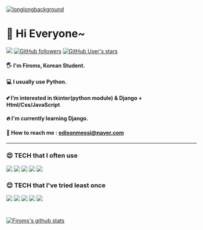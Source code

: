 <a href="#">![longlongbackground](https://user-images.githubusercontent.com/63716450/126274340-eb4f6475-4099-4904-8993-118c25fa55b8.png)</a>

# 🎈 Hi Everyone~
<a href="#"><img src="https://hits.seeyoufarm.com/api/count/incr/badge.svg?url=https%3A%2F%2Fgithub.com%2Ffiroms&count_bg=%2394DDDE&title_bg=%23294A4D&icon=github.svg&icon_color=%23E7E7E7&title=hits&edge_flat=false"/></a>
<a href="#"><img alt="GitHub followers" src="https://img.shields.io/github/followers/firoms?style=social"></a>
<a href="#"><img alt="GitHub User's stars" src="https://img.shields.io/github/stars/firoms?style=social"></a>

#### 🖐 I'm Firoms, Korean Student.
#### 💻 I usually use Python.
#### 💕 I’m interested in tkinter(python module) & Django + Html/Css/JavaScript
#### 🔥 I'm currently learning Django.
#### 📧 How to reach me : edisonmessi@naver.com
<hr>

### 😍 TECH that I often use
<a href="#"><img src="https://img.shields.io/badge/Python-3766AB?style=flat-square&logo=Python&logoColor=white"/></a>
<a href="#"><img src="https://img.shields.io/badge/Django-092E20?style=flat-square&logo=Django&logoColor=white"/></a>
<a href="#"><img src="https://img.shields.io/badge/Html5-E34F26?style=flat-square&logo=Html5&logoColor=white"/></a>
<a href="#"><img src="https://img.shields.io/badge/CSS3-3766AB?style=flat-square&logo=CSS3&logoColor=white"/></a>
<a href="#"><img src="https://img.shields.io/badge/SQLite-003B57?style=flat-square&logo=SQLite&logoColor=white"/></a>
<br>

### 😊 TECH that I've tried least once
<a href="#"><img src="https://img.shields.io/badge/C-A8B9CC?style=flat-square&logo=C&logoColor=white"/></a>
<a href="#"><img src="https://img.shields.io/badge/JavaScript-F7DF1E?style=flat-square&logo=JavaScript&logoColor=white"/></a>
<a href="#"><img src="https://img.shields.io/badge/Amazon AWS-232F3E?style=flat-square&logo=Amazon AWS&logoColor=white"/></a>
<a href="#"><img src="https://img.shields.io/badge/Java-007396?style=flat-square&logo=Java&logoColor=white"/></a>
<a href="#"><img src="https://img.shields.io/badge/Processing-006699?style=flat-square&logo=Processing Foundation&logoColor=white"/></a>
<br><br>

### 
<a href="#">[![Firoms's github stats](https://github-readme-stats.vercel.app/api?username=Firoms)](https://github.com/firoms/github-readme-stats)</a>

<!---
Firoms/Firoms is a ✨ special ✨ repository because its `README.md` (this file) appears on your GitHub profile.
You can click the Preview link to take a look at your changes.
--->
